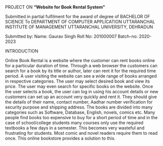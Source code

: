 PROJECT ON **“Website for Book Rental System”**

Submitted in partial fulfilment for the award of degree of BACHELOR OF SCIENCE To DEPARTMENT OF COMPUTER APPLICATION
UTTARANCHAL INSTITUTE OF MANAGEMENT UTTARANCHAL UNIVERSITY, DEHRADUN

Submitted by:
Name: Gaurav Singh Roll No: 201000007 Batch-no: 2020- 2023

INTRODUCTION

Online Book Rental is a website where the customer can rent books online for a particular duration of time. Through a
web browser the customers can search for a book by its title or author, later can rent it for the required time period.
A user visiting the website can see a wide range of books arranged in respective categories. The user may select desired
book and view its price. The user may even search for specific books on the website. Once the user selects a book, the
user can log in using his account details or new customers can set up an account very quickly and rent it. They should
give the details of their name, contact number, Aadhar number verification for security purpose and shipping address.
The books are divided into many categories such as Software, Database, English, novels, comics etc. Many people find
books too expensive to buy for a short period of time and in the case of school/college students many courses only use
the required textbooks a few days in a semester. This becomes very wasteful and frustrating for students. Most comic and
novel readers require them to read once. This online bookstore provides a solution to this.
